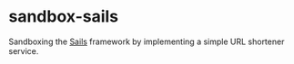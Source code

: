 # sandbox-sails

Sandboxing the [Sails](https://sailsjs.com) framework by implementing a simple URL shortener service.
